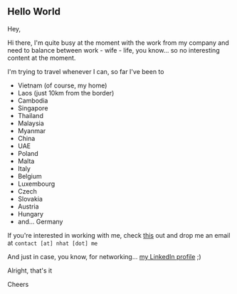 ## Hello World

Hey,

Hi there, I'm quite busy at the moment with the work from my company and need to balance between work - wife - life, you know... so no interesting content at the moment.

I'm trying to travel whenever I can, so far I've been to
- Vietnam (of course, my home)
- Laos (just 10km from the border)
- Cambodia
- Singapore
- Thailand
- Malaysia
- Myanmar
- China
- UAE
- Poland
- Malta
- Italy
- Belgium
- Luxembourg
- Czech
- Slovakia
- Austria
- Hungary
- and... Germany

If you're interested in working with me, check [this](https://www.hellofresh.com/careers/locations/de) out and drop me an email at `contact [at] nhat [dot] me`

And just in case, you know, for networking... [my LinkedIn profile](https://www.linkedin.com/in/nhatthm/) ;)

Alright, that's it

Cheers
